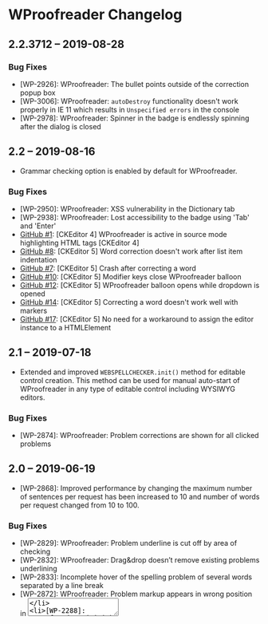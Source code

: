 # WProofreader Changelog

## 2.2.3712 – 2019-08-28

### Bug Fixes

* [WP-2926]: WProofreader: The bullet points outside of the correction popup box
* [WP-3006]: WProofreader: `autoDestroy` functionality doesn't work properly in IE 11 which results in `Unspecified errors` in the console
* [WP-2978]: WProofreader: Spinner in the badge is endlessly spinning after the dialog is closed

## 2.2 – 2019-08-16

* Grammar checking option is enabled by default for WProofreader.

### Bug Fixes

* [WP-2950]: WProofreader: XSS vulnerability in the Dictionary tab
* [WP-2938]: WProofreader: Lost accessibility to the badge using 'Tab' and 'Enter'
* [GitHub #1](https://github.com/WebSpellChecker/wproofreader/issues/1): [CKEditor 4] WProofreader is active in source mode highlighting HTML tags [CKEditor 4]
* [GitHub #8](https://github.com/WebSpellChecker/wproofreader/issues/8): [CKEditor 5] Word correction doesn't work after list item indentation
* [GitHub #7](https://github.com/WebSpellChecker/wproofreader/issues/7): [CKEditor 5] Crash after correcting a word
* [GitHub #10](https://github.com/WebSpellChecker/wproofreader/issues/10): [CKEditor 5] Modifier keys close WProofreader balloon
* [GitHub #12](https://github.com/WebSpellChecker/wproofreader/issues/12): [CKEditor 5] WProofreader balloon opens while dropdown is opened
* [GitHub #14](https://github.com/WebSpellChecker/wproofreader/issues/14): [CKEditor 5] Correcting a word doesn't work well with markers
* [GitHub #17](https://github.com/WebSpellChecker/wproofreader/issues/17): [CKEditor 5] No need for a workaround to assign the editor instance to a HTMLElement

## 2.1 – 2019-07-18

* Extended and improved `WEBSPELLCHECKER.init()` method for editable control creation. This method can be used for manual auto-start of WProofreader in any type of editable control including WYSIWYG editors.

### Bug Fixes

* [WP-2874]: WProofreader: Problem corrections are shown for all clicked problems

## 2.0 – 2019-06-19

* [WP-2868]: Improved performance by changing the maximum number of sentences per request has been increased to 10 and number of words per request changed from 10 to 100.

### Bug Fixes

* [WP-2829]: WProofreader: Problem underline is cut off by area of checking
* [WP-2832]: WProofreader: Drag&drop doesn’t remove existing problems underlining 
* [WP-2833]: Incomplete hover of the spelling problem of several words separated by a line break
* [WP-2872]: WProofreader: Problem markup appears in wrong position in <textarea>
* [WP-2288]: WProofreader: ‘Finish checking’ button is blocking the main functionality of ‘Proofread in a dialog’ mode
* [WP-2837]: WProofreader: Sections separation lines on the Dictionary tab are missing in Internet Explorer


## 1.9.3626 – 2019-06-05

### Bug Fixes

* [WP-2850, WP-2855]: WProofreader: Incorrect underlining of spelling and grammar problems when a rich text editor or HTML editable control for right to left languages (such as Arabic, Hebrew, etc.). 

## 1.9 – 2019-05-28

* A new virtual mechanism has been introduced for processing and underlying spelling and grammar errors in the wide range of the editable fields (HTML editable elements, and classic rich text editors such as CKEditor 4, Froala Editor, TinyMCE, etc.). With such an approach WProofreader creates a separate virtual layer behind the original element, and doesn’t affect the original content. 

Previously, it added extra span elements with styles to wrap incorrect words and phrases. In certain cases those extra elements were saved to a database which resulted in the text pollution with unwanted text unless those elements are cleaned with the additional function. The new mechanism eliminates those issues.

### Bug Fixes

* [WP-2859]: WProofreader: Extra spans elements added to the source mode of editors vs saved to a database.

## 1.8 – 2019-05-16

* The new blocked-based mechanism of processing and underlining spelling and grammar problems is introduced for editors that are based on a custom model such as CKEditor 5, Quill, ProseMirror, etc.

### Bug Fixes

* [WP-2796]: WProofreader: The replaced word changes formatting if other formatted word is currently focused.
* [WP-2802]: WProofreader: Underline is not removed for a spelling/grammar problem before a separator symbol.

## 1.7 – 2019-05-07

* The core and architecture of WProofreader is improved.

## 1.6 – 2019-04-02

* Title of the dialog "WebSpellChecker Proofreader" is renamed to "WProofreader".
* New API method ```instance.openDialog()``` is added for opening 'dialog mode' of WProofreader on action. This method will come in handy if you prefer to use only proofread in a dialog mode and call WProofreader on a custom action.
* New API options are added:

    * ```disableDictionariesPreferences``` – If true, this parameter hides certain features of the personal user dictionaries for end users. End users won’t be able to create, rename, remove or disconnect a dictionary.

    ```disableDictionariesPreferences: true,```

    * ```proofreadAsYouType``` – If false, this parameter disables the proofread as you type mode of WProofreader. Only proofread in a dialog mode will be available.

    ```proofreadAsYouType: false,```

    * ```removeBranding``` – If true, this parameter removes branding of WProofreader. The branding includes: title of the product, about tab with the logo and copyrights. This option is available only in Cloud Custom and Server plans.

    ```removeBranding: true,```

    * ```disableBadgePulsing``` – If true, this parameter disables pulsing effect of the orange badge button of WProofreader.

    ```disableBadgePulsing: true,```

* Added access to a WProofreader instance. Now you can get access to an instance of WProofreader.

```
<script>
window.WEBSPELLCHECKER_CONFIG = {
	autoSearch: true,
	enableGrammar: true,
	...
	onLoad: function(instance) {
		var element = instance.getContainerNode();
		element.instance = instance;
	    }
    };
</script>
```
### Bug Fixes

* [WP-2513] WProofreader for Froala Editor: Image caption is broken after Paste action with misspelled text
* [WP-2674] WProofreader: Issue with CSS styles inside of all.css for the pulse effect. CSS styles of pulse effect is not protected.
* [WP-2675] WProofreader: ```enableBadgeButton``` doesn't work with the autoSearch mode
* [WP-2706] WProofreader: Shifted markup in ```<textarea>``` element in any browser on Windows-OS


## 1.5 – 2019-02-11

* Change wavy red and green lines that underlines spelling and grammar errors accordingly to straight ones.
* German language dictionary has been extended with over 600K new words.
* Grammar support is added for Australian and New Zealand English, Polish, Slovak, Slovenian, Austrian languages.

### Bug Fixes

* [WP-2405] WProofreader: The suggestion box has wrong position in ```<iframe>``` on touch devices with zoom
* [WP-2423] WProofreader: Elements are incorrectly positioned if one from the parents of main container is scrollable
* [WP-2424] WProofreader: Empty space is underlined before a word with ```<a>``` link
* [WP-2440] WProofreader: Grammar problems separated by a new line are processed incorrectly in ```<textarea>``` elements
* [WP-2528] WProofreader: WordPress styles is broken when editing media
* [WP-2441] wscbundle.js: Quotes with code #8217 shouldn't be considered as separators & [WP-2541] SCAYT doesn't ignore 'Right single quotation mark U+2019'.
* [WP-2571] WProofreader: Incorrect position of badge button if the body has relative position and padding

## 1.4 – 2018-12-28

* Support of as you type mode for editors based on a custom data model.WProofreader fully supports ‘as you type’ mode in a wide range of WYSIWYG editors with a custom data model and virtual DOM such as CKEditor5, Quill, Trix, ProseMirror, Scribe.
* Accessibility compliance updates. The green color that was used for check-boxes and radio-buttons in the Options and Languages settings tabs has been replaced with the contrast one. This is required to by WCAG 2.1 and Section 508 accessibility standards.

### Bug Fixes

* [WP-2562] WProofreader:  Badge button and markup elements are hidden under elements that have higher z-index than WProofreader elements.
* [WP-2563] WProofreader:  Incorrect behavior of instances in model editors. 
* [WP-2404] WProofreader:  WProofreader: Suggestion box has wrong position in ```<iframe>``` element with border width more than 0.
* [WP-2564] WProofreader:  Incorrect getMaxZIndex related to HTML stacking context.
* [WP-2565] Incorrect resize behavior and getCoordinatesFromRange functionality.
* [WP-2569] WProofreader: Changes made in the Dialog mode are not saved to the CKEditor 5 body.

## 1.3 – 2018-12-13

* Added new API options for WProofreader management. Two new API options ```enableAutoSearchIn``` and ```disableAutoSearchIn``` are added to give more control over the autoSearch functionality.

```enableAutoSearchIn``` parameter allows enabling the autoSearch mechanism only for elements with provided class, id, data attribute name or HTML element type.

```
<script>
    window.WEBSPELLCHECKER_CONFIG = {
        ...
        enableAutoSearchIn: ['.class', '#id', '[data-attribute]', 'textarea'],
        ...
    }
</script>
```

```disableAutoSearchIn``` parameter allows disabling the autoSearch mechanism by class, id, data attribute name, and HTML elements.

```
<script>
    window.WEBSPELLCHECKER_CONFIG = {
        ...
        disableAutoSearchIn: ['.class', '#id', '[data-attribute]', 'textarea'],
        ...
    }
</script>
```
* API documentation updates. [API documentation](http://dev.webspellchecker.net/api/wscbundle/) is updated with the descriptions of the following parameters: ```autoSearch```, ```enableAutoSearchIn```, ```disableAutoSearchIn```.

### Bug Fixes

* [WP-2380] WProofreader: Focused state is missing when using keyboard navigation between Options, Languages, Dictionary, About tabs.
* [WP-2421] WProofreader: Incorrect area-label name for the opened state of the WProofreader Dialog icon.
* [WP-2442] WProofreader: Incompatibility of WProofreader with Froala Editor. Incorrect behavior of getFocusableElements in component.js in place with querySelectorAll and passed array (convert array to string).
* [WP-2426] WProofreader plugin for WordPress: Extra element appears on hovering a misspelled word when using WordPress (Admin).

> ```enableAutoSearchInInputs``` option is no longer supported as it was replaced by ```enableAutoSearchIn```.

## 1.2 – 2018-10-31

* Compliance with International Web Accessibility Standards (WCAG 2.1) & Keyboard Navigation.
* Added a spinner for a badge button. Spinner on the dialog panel that is aimed indicating the progress of proofreading. Once the proofreading process is completed, the spinner will disappear.
* Added an extra notification, warning you from leaving the dialog with changes unsaved (without clicking 'Finish Checking'). This is made to prevent accidental loss of your proofreading results.

### Bug Fixes
* [WP-2384] WSC Proofreader: ```<span>``` elements of Proofreader are saved to DB of WordPress & Other systems and after saving are displayed on front-end.

## 1.1 – 2018-09-28

* Maximize/Restore button in a dialog mode.
* Improved notifications on the UI when working with user dictionary to bring clarity to your users.

## 1.0 – 2018-09-10

* New UI of WProofreader.
* New [API options](http://dev.webspellchecker.net/api/wscbundle/) for autoSeach: disableAutoSearchIn and enableAutoSearchInInputs.

You can disable Proofreader in any type of editable field by class, id, data attribute and elements.

```
disableAutoSearchIn: ['.class', '#id', '[data-attribute]', 'textarea'], 
```
We decided to disable Proofreader auto-enabling in the HTML ```<input>``` element by default. However, you may change this behavior and allow Proofreader checking in ```<input>```.

```
enableAutoSearchInInputs: true,
```

## 0.1 – 2018-07-26

We keep improving our new product,  WProofreader, that has been introduced in one of our recent releases. Let us remind that WProofreader is based on SpellCheckAsYouType (SCAYT) core. It is designed to simplify the integration and combine functionality of proofread as you type functionality and proofread in a dialog.

Our paid customers can start using it at no additional fee. You can already start using first version of WebSpellChecker Proofreader. Please visit [Get Started with Cloud WebSpellChecker Proofreader (autoSearch)](https://docs.webspellchecker.net/pages/viewpage.action?pageId=442663877) for guidance. 

* Easy to get started. A single script for all editable fields in a web app;
* Auto-search functionality which detects editable fields on web page and enables proofreading functionality;
* Proofread as you type functionality on multiply languages. Spell checking functionality is supported for 16 default languages and 152 additional languages, grammar checking functionality is available for 14 out of 16 default languages.
* Simplified box with corrections for spelling and grammar grammar problems. 
* A new badge button with the WebSpellChecker Proofreader settings.
* Supported in all modern browsers such as Chrome, Firefox, Internet Explorer 11+, MS Edge and Safari;
